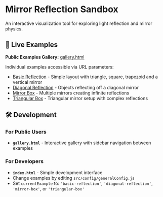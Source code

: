 # Mirror Reflection Sandbox

An interactive visualization tool for exploring light reflection and mirror physics.

## 🚀 Live Examples

**Public Examples Gallery:** [gallery.html](https://the-raf.github.io/Mirrors/gallery.html)

Individual examples accessible via URL parameters:
- [Basic Reflection](https://the-raf.github.io/Mirrors/gallery.html?example=basic-reflection) - Simple layout with triangle, square, trapezoid and a vertical mirror
- [Diagonal Reflection](https://the-raf.github.io/Mirrors/gallery.html?example=diagonal-reflection) - Objects reflecting off a diagonal mirror  
- [Mirror Box](https://the-raf.github.io/Mirrors/gallery.html?example=mirror-box) - Multiple mirrors creating infinite reflections
- [Triangular Box](https://the-raf.github.io/Mirrors/gallery.html?example=triangular-box) - Triangular mirror setup with complex reflections

## 🛠️ Development

### For Public Users
- **`gallery.html`** - Interactive gallery with sidebar navigation between examples

### For Developers  
- **`index.html`** - Simple development interface
- Change examples by editing `src/config/generalConfig.js`
- Set `currentExample` to: `'basic-reflection'`, `'diagonal-reflection'`, `'mirror-box'`, or `'triangular-box'`
